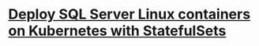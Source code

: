 # **[Deploy SQL Server Linux containers on Kubernetes with StatefulSets](https://learn.microsoft.com/en-us/sql/linux/sql-server-linux-kubernetes-best-practices-statefulsets?view=sql-server-ver16)**
